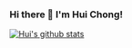 ### Hi there 👋 I'm Hui Chong!

<!--
**AdeBC/AdeBC** is a ✨ _special_ ✨ repository because its `README.md` (this file) appears on your GitHub profile.

Here are some ideas to get you started:

- 🔭 I’m currently working on ...
- 🌱 I’m currently learning ...
- 👯 I’m looking to collaborate on ...
- 🤔 I’m looking for help with ...
- 💬 Ask me about ...
- 📫 How to reach me: ...
- 😄 Pronouns: ...
- ⚡ Fun fact: ...
-->

[![Hui's github stats](https://github-readme-stats.vercel.app/api?username=AdeBC&show_icons=true&theme=vue)](https://github.com/anuraghazra/github-readme-stats)

